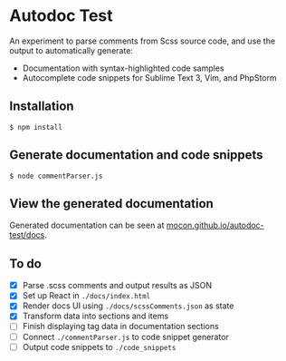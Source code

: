 # Autodoc Test

An experiment to parse comments from Scss source code, and use the output to automatically generate:

* Documentation with syntax-highlighted code samples
* Autocomplete code snippets for Sublime Text 3, Vim, and PhpStorm

## Installation

```shell
$ npm install
```

## Generate documentation and code snippets

```shell
$ node commentParser.js
```

## View the generated documentation
Generated documentation can be seen at <a href="https://mocon.github.io/autodoc-test/docs/" target="_blank">mocon.github.io/autodoc-test/docs</a>.

## To do

- [x] Parse .scss comments and output results as JSON
- [x] Set up React in `./docs/index.html`
- [x] Render docs UI using `./docs/scssComments.json` as state
- [x] Transform data into sections and items
- [ ] Finish displaying tag data in documentation sections
- [ ] Connect `./commentParser.js` to code snippet generator
- [ ] Output code snippets to `./code_snippets`
